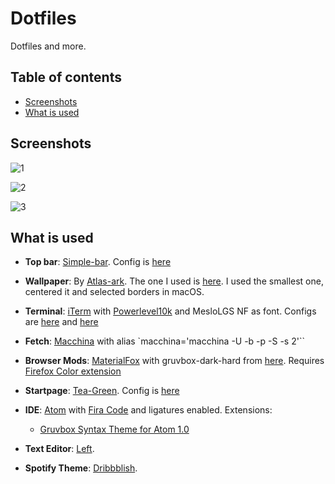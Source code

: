 # Dotfiles
Dotfiles and more.

## Table of contents

- [Screenshots](#screenshots)
- [What is used](#what-is-used)

## Screenshots

![1](https://raw.githubusercontent.com/xcvzn/dotfiles/main/screenshots/1.png)

![2](https://raw.githubusercontent.com/xcvzn/dotfiles/main/screenshots/2.png)

![3](https://raw.githubusercontent.com/xcvzn/dotfiles/main/screenshots/3.png)


## What is used

- **Top bar**: [Simple-bar](https://github.com/Jean-Tinland/simple-bar). Config is [here](https://github.com/xcvzn/simple-bar)

- **Wallpaper**: By [Atlas-ark](https://www.reddit.com/user/atlas-ark/). The one I used is [here](https://github.com/xcvzn/dotfiles/tree/main/wallpapers/gruvbox/gruvbox-abstract/borderless/light). I used the smallest one, centered it and selected borders in macOS.

- **Terminal**: [iTerm](https://iterm2.com/) with [Powerlevel10k](https://github.com/romkatv/powerlevel10k) and MesloLGS NF as font. Configs are [here](https://github.com/xcvzn/dotfiles/blob/main/iterm-config.json) and [here](https://github.com/xcvzn/dotfiles/blob/main/.p10k.zsh)

- **Fetch**: [Macchina](https://github.com/grtcdr/macchina) with alias `macchina='macchina -U -b -p -S -s 2'``

- **Browser Mods**: [MaterialFox](https://github.com/muckSponge/MaterialFox) with gruvbox-dark-hard from [here](https://github.com/TeddyDD/firefox-base16). Requires [Firefox Color extension](https://addons.mozilla.org/en-US/firefox/addon/firefox-color/)

- **Startpage**: [Tea-Green](https://github.com/sadparadiseinhell/tea-green). Config is [here](https://github.com/xcvzn/Home-Page)

- **IDE**: [Atom](https://github.com/atom/atom) with [Fira Code](https://github.com/tonsky/FiraCode) and ligatures enabled. Extensions:
    - [Gruvbox Syntax Theme for Atom 1.0](https://github.com/caleb/gruvbox-syntax-atom)

- **Text Editor**: [Left](https://github.com/hundredrabbits/left).

- **Spotify Theme**: [Dribbblish](https://github.com/morpheusthewhite/spicetify-themes/tree/master/Dribbblish).
